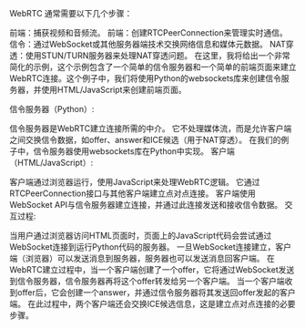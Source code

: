 WebRTC 通常需要以下几个步骤：

前端：捕获视频和音频流。
前端：创建RTCPeerConnection来管理实时通信。
信令：通过WebSocket或其他服务器端技术交换网络信息和媒体元数据。
NAT穿透：使用STUN/TURN服务器来处理NAT穿透问题。
在这里，我将给出一个非常简化的示例，这个示例包含了一个简单的信令服务器和一个简单的前端页面来建立WebRTC连接。这个例子中，我们将使用Python的websockets库来创建信令服务器，并使用HTML/JavaScript来创建前端页面。


信令服务器（Python）:

信令服务器是WebRTC建立连接所需的中介。
它不处理媒体流，而是允许客户端之间交换信令数据，如offer、answer和ICE候选（用于NAT穿透）。
在我们的例子中，信令服务器使用websockets库在Python中实现。
客户端（HTML/JavaScript）:

客户端通过浏览器运行，使用JavaScript来处理WebRTC逻辑。
它通过RTCPeerConnection接口与其他客户端建立点对点连接。
客户端使用WebSocket API与信令服务器建立连接，并通过此连接发送和接收信令数据。
交互过程:

当用户通过浏览器访问HTML页面时，页面上的JavaScript代码会尝试通过WebSocket连接到运行Python代码的服务器。
一旦WebSocket连接建立，客户端（浏览器）可以发送消息到服务器，服务器也可以发送消息回客户端。
在WebRTC建立过程中，当一个客户端创建了一个offer，它将通过WebSocket发送到信令服务器，信令服务器再将这个offer转发给另一个客户端。
当一个客户端收到offer后，它会创建一个answer，并通过信令服务器将其发送回offer发起的客户端。
在此过程中，两个客户端还会交换ICE候选信息，这是建立点对点连接的必要步骤。